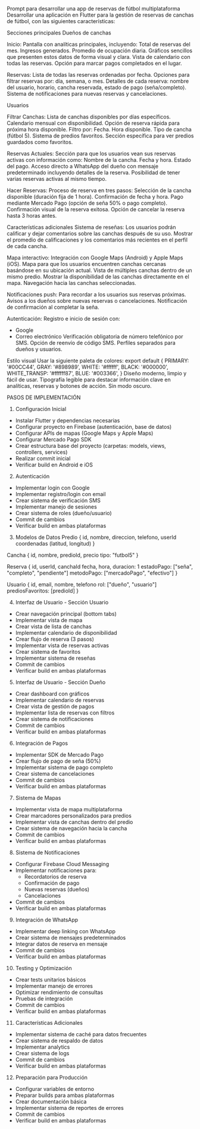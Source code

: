 Prompt para desarrollar una app de reservas de fútbol multiplataforma
Desarrollar una aplicación en Flutter para la gestión de reservas de canchas de fútbol, con las siguientes características:

Secciones principales
Dueños de canchas

Inicio:
Pantalla con analíticas principales, incluyendo:
Total de reservas del mes.
Ingresos generados.
Promedio de ocupación diaria.
Gráficos sencillos que presenten estos datos de forma visual y clara.
Vista de calendario con todas las reservas.
Opción para marcar pagos completados en el lugar.

Reservas:
Lista de todas las reservas ordenadas por fecha.
Opciones para filtrar reservas por: día, semana, o mes.
Detalles de cada reserva: nombre del usuario, horario, cancha reservada, estado de pago (seña/completo).
Sistema de notificaciones para nuevas reservas y cancelaciones.

Usuarios

Filtrar Canchas:
Lista de canchas disponibles por días específicos.
Calendario mensual con disponibilidad.
Opción de reserva rápida para próxima hora disponible.
Filtro por:
Fecha.
Hora disponible.
Tipo de cancha (fútbol 5).
Sistema de predios favoritos.
Sección específica para ver predios guardados como favoritos.

Reservas Actuales:
Sección para que los usuarios vean sus reservas activas con información como:
Nombre de la cancha.
Fecha y hora.
Estado del pago.
Acceso directo a WhatsApp del dueño con mensaje predeterminado incluyendo detalles de la reserva.
Posibilidad de tener varias reservas activas al mismo tiempo.

Hacer Reservas:
Proceso de reserva en tres pasos:
Selección de la cancha disponible (duración fija de 1 hora).
Confirmación de fecha y hora.
Pago mediante Mercado Pago (opción de seña 50% o pago completo).
Confirmación visual de la reserva exitosa.
Opción de cancelar la reserva hasta 3 horas antes.

Características adicionales
Sistema de reseñas:
Los usuarios podrán calificar y dejar comentarios sobre las canchas después de su uso.
Mostrar el promedio de calificaciones y los comentarios más recientes en el perfil de cada cancha.

Mapa interactivo:
Integración con Google Maps (Android) y Apple Maps (iOS).
Mapa para que los usuarios encuentren canchas cercanas basándose en su ubicación actual.
Vista de múltiples canchas dentro de un mismo predio.
Mostrar la disponibilidad de las canchas directamente en el mapa.
Navegación hacia las canchas seleccionadas.

Notificaciones push:
Para recordar a los usuarios sus reservas próximas.
Avisos a los dueños sobre nuevas reservas o cancelaciones.
Notificación de confirmación al completar la seña.

Autenticación:
Registro e inicio de sesión con:
- Google
- Correo electrónico
Verificación obligatoria de número telefónico por SMS.
Opción de reenvío de código SMS.
Perfiles separados para dueños y usuarios.

Estilo visual
Usar la siguiente paleta de colores:
export default {
    PRIMARY: '#00CC44',
    GRAY: '#898989',
    WHITE: '#ffffff',
    BLACK: '#000000',
    WHITE_TRANSP: '#ffffff87',
    BLUE: '#003366',
}
Diseño moderno, limpio y fácil de usar.
Tipografía legible para destacar información clave en analíticas, reservas y botones de acción.
Sin modo oscuro.

PASOS DE IMPLEMENTACIÓN

1. Configuración Inicial
- Instalar Flutter y dependencias necesarias
- Configurar proyecto en Firebase (autenticación, base de datos)
- Configurar APIs de mapas (Google Maps y Apple Maps)
- Configurar Mercado Pago SDK
- Crear estructura base del proyecto (carpetas: models, views, controllers, services)
- Realizar commit inicial
- Verificar build en Android e iOS

2. Autenticación
- Implementar login con Google
- Implementar registro/login con email
- Crear sistema de verificación SMS
- Implementar manejo de sesiones
- Crear sistema de roles (dueño/usuario)
- Commit de cambios
- Verificar build en ambas plataformas

3. Modelos de Datos
Predio {
  id, nombre, direccion, telefono, userId
  coordenadas (latitud, longitud)
}

Cancha {
  id, nombre, predioId, precio
  tipo: "futbol5"
}

Reserva {
  id, userId, canchaId
  fecha, hora, duracion: 1
  estadoPago: ["seña", "completo", "pendiente"]
  metodoPago: ["mercadoPago", "efectivo"]
}

Usuario {
  id, email, nombre, telefono
  rol: ["dueño", "usuario"]
  prediosFavoritos: [predioId]
}

4. Interfaz de Usuario - Sección Usuario
- Crear navegación principal (bottom tabs)
- Implementar vista de mapa
- Crear vista de lista de canchas
- Implementar calendario de disponibilidad
- Crear flujo de reserva (3 pasos)
- Implementar vista de reservas activas
- Crear sistema de favoritos
- Implementar sistema de reseñas
- Commit de cambios
- Verificar build en ambas plataformas

5. Interfaz de Usuario - Sección Dueño
- Crear dashboard con gráficos
- Implementar calendario de reservas
- Crear vista de gestión de pagos
- Implementar lista de reservas con filtros
- Crear sistema de notificaciones
- Commit de cambios
- Verificar build en ambas plataformas

6. Integración de Pagos
- Implementar SDK de Mercado Pago
- Crear flujo de pago de seña (50%)
- Implementar sistema de pago completo
- Crear sistema de cancelaciones
- Commit de cambios
- Verificar build en ambas plataformas

7. Sistema de Mapas
- Implementar vista de mapa multiplataforma
- Crear marcadores personalizados para predios
- Implementar vista de canchas dentro del predio
- Crear sistema de navegación hacia la cancha
- Commit de cambios
- Verificar build en ambas plataformas

8. Sistema de Notificaciones
- Configurar Firebase Cloud Messaging
- Implementar notificaciones para:
  - Recordatorios de reserva
  - Confirmación de pago
  - Nuevas reservas (dueños)
  - Cancelaciones
- Commit de cambios
- Verificar build en ambas plataformas

9. Integración de WhatsApp
- Implementar deep linking con WhatsApp
- Crear sistema de mensajes predeterminados
- Integrar datos de reserva en mensaje
- Commit de cambios
- Verificar build en ambas plataformas

10. Testing y Optimización
- Crear tests unitarios básicos
- Implementar manejo de errores
- Optimizar rendimiento de consultas
- Pruebas de integración
- Commit de cambios
- Verificar build en ambas plataformas

11. Características Adicionales
- Implementar sistema de caché para datos frecuentes
- Crear sistema de respaldo de datos
- Implementar analytics
- Crear sistema de logs
- Commit de cambios
- Verificar build en ambas plataformas

12. Preparación para Producción
- Configurar variables de entorno
- Preparar builds para ambas plataformas
- Crear documentación básica
- Implementar sistema de reportes de errores
- Commit de cambios
- Verificar build en ambas plataformas
